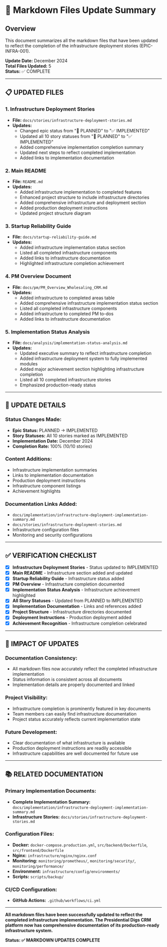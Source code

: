 # 📝 Markdown Files Update Summary

## Overview

This document summarizes all the markdown files that have been updated to reflect the completion of the infrastructure deployment stories (EPIC-INFRA-001).

**Update Date:** December 2024  
**Total Files Updated:** 5  
**Status:** ✅ COMPLETE  

---

## 📋 **UPDATED FILES**

### 1. **Infrastructure Deployment Stories**
- **File:** `docs/stories/infrastructure-deployment-stories.md`
- **Updates:**
  - Changed epic status from "🔄 PLANNED" to "✅ IMPLEMENTED"
  - Updated all 10 story statuses from "🔄 PLANNED" to "✅ IMPLEMENTED"
  - Added comprehensive implementation completion summary
  - Updated next steps to reflect completed implementation
  - Added links to implementation documentation

### 2. **Main README**
- **File:** `README.md`
- **Updates:**
  - Added infrastructure implementation to completed features
  - Enhanced project structure to include infrastructure directories
  - Added comprehensive infrastructure and deployment section
  - Added production deployment instructions
  - Updated project structure diagram

### 3. **Startup Reliability Guide**
- **File:** `docs/startup-reliability-guide.md`
- **Updates:**
  - Added infrastructure implementation status section
  - Listed all completed infrastructure components
  - Added links to infrastructure documentation
  - Highlighted infrastructure completion achievement

### 4. **PM Overview Document**
- **File:** `docs/pm/PM_Overview_Wholesaling_CRM.md`
- **Updates:**
  - Added infrastructure to completed areas table
  - Added comprehensive infrastructure implementation status section
  - Listed all completed infrastructure components
  - Added infrastructure to completed PM to-dos
  - Added links to infrastructure documentation

### 5. **Implementation Status Analysis**
- **File:** `docs/analysis/implementation-status-analysis.md`
- **Updates:**
  - Updated executive summary to reflect infrastructure completion
  - Added infrastructure deployment system to fully implemented modules
  - Added major achievement section highlighting infrastructure completion
  - Listed all 10 completed infrastructure stories
  - Emphasized production-ready status

---

## 🔄 **UPDATE DETAILS**

### **Status Changes Made:**
- **Epic Status:** PLANNED → IMPLEMENTED
- **Story Statuses:** All 10 stories marked as IMPLEMENTED
- **Implementation Date:** December 2024
- **Completion Rate:** 100% (10/10 stories)

### **Content Additions:**
- Infrastructure implementation summaries
- Links to implementation documentation
- Production deployment instructions
- Infrastructure component listings
- Achievement highlights

### **Documentation Links Added:**
- `docs/implementation/infrastructure-deployment-implementation-summary.md`
- `docs/stories/infrastructure-deployment-stories.md`
- Infrastructure configuration files
- Monitoring and security configurations

---

## ✅ **VERIFICATION CHECKLIST**

- [x] **Infrastructure Deployment Stories** - Status updated to IMPLEMENTED
- [x] **Main README** - Infrastructure section added and updated
- [x] **Startup Reliability Guide** - Infrastructure status added
- [x] **PM Overview** - Infrastructure completion documented
- [x] **Implementation Status Analysis** - Infrastructure achievement highlighted
- [x] **All Story Statuses** - Updated from PLANNED to IMPLEMENTED
- [x] **Implementation Documentation** - Links and references added
- [x] **Project Structure** - Infrastructure directories documented
- [x] **Deployment Instructions** - Production deployment added
- [x] **Achievement Recognition** - Infrastructure completion celebrated

---

## 🎯 **IMPACT OF UPDATES**

### **Documentation Consistency:**
- All markdown files now accurately reflect the completed infrastructure implementation
- Status information is consistent across all documents
- Implementation details are properly documented and linked

### **Project Visibility:**
- Infrastructure completion is prominently featured in key documents
- Team members can easily find infrastructure documentation
- Project status accurately reflects current implementation state

### **Future Development:**
- Clear documentation of what infrastructure is available
- Production deployment instructions are readily accessible
- Infrastructure capabilities are well documented for future use

---

## 📚 **RELATED DOCUMENTATION**

### **Primary Implementation Documents:**
- **Complete Implementation Summary:** `docs/implementation/infrastructure-deployment-implementation-summary.md`
- **Infrastructure Stories:** `docs/stories/infrastructure-deployment-stories.md`

### **Configuration Files:**
- **Docker:** `docker-compose.production.yml`, `src/backend/Dockerfile`, `src/frontend/Dockerfile`
- **Nginx:** `infrastructure/nginx/nginx.conf`
- **Monitoring:** `monitoring/prometheus/`, `monitoring/security/`, `monitoring/performance/`
- **Environment:** `infrastructure/config/environments/`
- **Scripts:** `scripts/backup/`

### **CI/CD Configuration:**
- **GitHub Actions:** `.github/workflows/ci.yml`

---

**All markdown files have been successfully updated to reflect the completed infrastructure implementation. The Presidential Digs CRM platform now has comprehensive documentation of its production-ready infrastructure system.**

**Status: ✅ MARKDOWN UPDATES COMPLETE**
